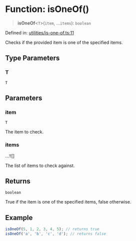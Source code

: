 # Function: isOneOf()

> **isOneOf**\<`T`\>(`item`, ...`items`): `boolean`

Defined in: [utilities/is-one-of.ts:11](https://github.com/Forge-Game-Engine/Forge/blob/80c88dbc1226e2ea185d187b85121eb9c3da7ead/src/utilities/is-one-of.ts#L11)

Checks if the provided item is one of the specified items.

## Type Parameters

### T

`T`

## Parameters

### item

`T`

The item to check.

### items

...`T`[]

The list of items to check against.

## Returns

`boolean`

True if the item is one of the specified items, false otherwise.

## Example

```ts
isOneOf(5, 1, 2, 3, 4, 5); // returns true
isOneOf('a', 'b', 'c', 'd'); // returns false
```
